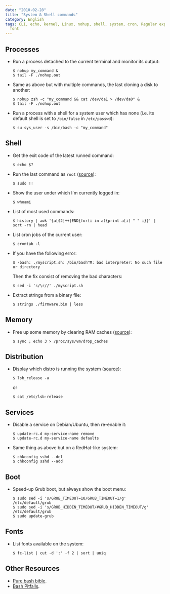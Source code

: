 ```yaml
---
date: "2010-02-28"
title: "System & Shell commands"
category: English
tags: CLI, echo, kernel, Linux, nohup, shell, system, cron, Regular expression, bash,
  font
---
```


## Processes

- Run a process detached to the current terminal and monitor its output:

  ```shell-session
  $ nohup my_command &
  $ tail -F ./nohup.out
  ```

- Same as above but with multiple commands, the last cloning a disk to another:

  ```shell-session
  $ nohup zsh -c "my_command && cat /dev/da1 > /dev/da0" &
  $ tail -F ./nohup.out
  ```

- Run a process with a shell for a system user which has none (i.e. its default shell is set to `/bin/false` in `/etc/passwd`):

  ```shell-session
  $ su sys_user -s /bin/bash -c "my_command"
  ```

## Shell

- Get the exit code of the latest runned command:

  ```shell-session
  $ echo $?
  ```

- Run the last command as `root` ([source](https://blog.hardikr.com/post/2337320222/sudo-previous-command)):

  ```shell-session
  $ sudo !!
  ```

- Show the user under which I'm currently logged in:

  ```shell-session
  $ whoami
  ```

- List of most used commands:

  ```shell-session
  $ history | awk '{a[$2]++}END{for(i in a){print a[i] " " i}}' | sort -rn | head
  ```

- List cron jobs of the current user:

  ```shell-session
  $ crontab -l
  ```

- If you have the following error:

  ```shell-session
  $ -bash: ./myscript.sh: /bin/bash^M: bad interpreter: No such file or directory
  ```

  Then the fix consist of removing the bad characters:

  ```shell-session
  $ sed -i 's/\r//' ./myscript.sh
  ```

- Extract strings from a binary file:

  ```shell-session
  $ strings ./firmware.bin | less
  ```

## Memory

- Free up some memory by clearing RAM caches ([source](https://www.scottklarr.com/topic/134/linux-how-to-clear-the-cache-from-memory/)):

  ```shell-session
  $ sync ; echo 3 > /proc/sys/vm/drop_caches
  ```

## Distribution

- Display which distro is running the system ([source](https://news.ycombinator.com/item?id=1973441)):

  ```shell-session
  $ lsb_release -a
  ```

  or

  ```shell-session
  $ cat /etc/lsb-release
  ```

## Services

- Disable a service on Debian/Ubuntu, then re-enable it:

  ```shell-session
  $ update-rc.d my-service-name remove
  $ update-rc.d my-service-name defaults
  ```

- Same thing as above but on a RedHat-like system:

  ```shell-session
  $ chkconfig sshd --del
  $ chkconfig sshd --add
  ```

## Boot

- Speed-up Grub boot, but always show the boot menu:

  ```shell-session
  $ sudo sed -i 's/GRUB_TIMEOUT=10/GRUB_TIMEOUT=1/g' /etc/default/grub
  $ sudo sed -i 's/GRUB_HIDDEN_TIMEOUT/#GRUB_HIDDEN_TIMEOUT/g' /etc/default/grub
  $ sudo update-grub
  ```

## Fonts

- List fonts available on the system:

  ```shell-session
  $ fc-list | cut -d ':' -f 2 | sort | uniq
  ```

## Other Resources

- [Pure bash bible](https://github.com/dylanaraps/pure-bash-bible).
- [Bash Pitfalls](https://mywiki.wooledge.org/BashPitfalls).
